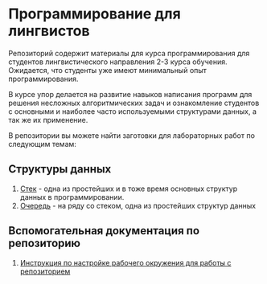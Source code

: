 # Программирование для лингвистов

Репозиторий содержит материалы для курса программирования для студентов лингвистического направления 2-3 курса обучения.
Ожидается, что студенты уже имеют минимальный опыт программирования.

В курсе упор делается на развитие навыков написания программ для решения несложных алгоритмических задач и ознакомление 
студентов с основными и наиболее часто используемыми структурами данных, а так же их применение.

В репозитории вы можете найти заготовки для лабораторных работ по следующим темам:

## Структуры данных
1. [Стек](data_structures/stack/README.md) - одна из простейших и в тоже время основных структур данных в программировании.
1. [Очередь](data_structures/queue_/README.md) - на ряду со стеком, одна из простейших структур данных

## Вспомогательная документация по репозиторию
1. [Инструкция по настройке рабочего окружения для работы с репозиторием](./DEVELOPER.md)
